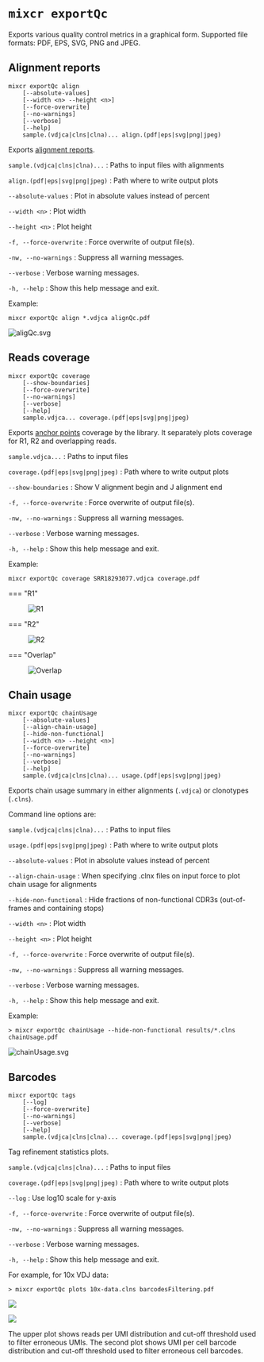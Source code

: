 # `mixcr exportQc`

Exports various quality control metrics in a graphical form. Supported file formats: PDF, EPS, SVG, PNG and JPEG.

## Alignment reports
```
mixcr exportQc align
    [--absolute-values] 
    [--width <n> --height <n>] 
    [--force-overwrite] 
    [--no-warnings] 
    [--verbose] 
    [--help] 
    sample.(vdjca|clns|clna)... align.(pdf|eps|svg|png|jpeg)  
```

Exports [alignment reports](report-align.md).

`sample.(vdjca|clns|clna)...`
: Paths to input files with alignments

`align.(pdf|eps|svg|png|jpeg)`
: Path where to write output plots

`--absolute-values`
: Plot in absolute values instead of percent

`--width <n>`
: Plot width

`--height <n>`
: Plot height

`-f, --force-overwrite`
: Force overwrite of output file(s).

`-nw, --no-warnings`
: Suppress all warning messages.

`--verbose`
: Verbose warning messages.

`-h, --help`
: Show this help message and exit.

Example:

```
mixcr exportQc align *.vdjca alignQc.pdf
```
![aligQc.svg](pics/exportQc-align.svg)

## Reads coverage
```
mixcr exportQc coverage
    [--show-boundaries] 
    [--force-overwrite] 
    [--no-warnings] 
    [--verbose] 
    [--help] 
    sample.vdjca... coverage.(pdf|eps|svg|png|jpeg)  
```
Exports [anchor points](ref-gene-features.md) coverage by the library. It separately plots coverage for R1, R2 and overlapping reads.

`sample.vdjca...`
: Paths to input files

`coverage.(pdf|eps|svg|png|jpeg)`
: Path where to write output plots

`--show-boundaries`
: Show V alignment begin and J alignment end

`-f, --force-overwrite`
: Force overwrite of output file(s).

`-nw, --no-warnings`
: Suppress all warning messages.

`--verbose`
: Verbose warning messages.

`-h, --help`
: Show this help message and exit.

Example:

```shell
mixcr exportQc coverage SRR18293077.vdjca coverage.pdf
```

=== "R1"
    <figure markdown>
    ![R1](pics/exportQc-coverage_R1.svg)
    </figure>
=== "R2"
    <figure markdown>
    ![R2](pics/exportQc-coverage_R2.svg)
    </figure>
=== "Overlap"
    <figure markdown>
    ![Overlap](pics/exportQc-coverage_Overlap.svg)
    </figure>

## Chain usage
```
mixcr exportQc chainUsage
    [--absolute-values] 
    [--align-chain-usage] 
    [--hide-non-functional] 
    [--width <n> --height <n>] 
    [--force-overwrite] 
    [--no-warnings] 
    [--verbose] 
    [--help] 
    sample.(vdjca|clns|clna)... usage.(pdf|eps|svg|png|jpeg)  
```
Exports chain usage summary in either alignments (`.vdjca`) or clonotypes (`.clns`). 

Command line options are: 

`sample.(vdjca|clns|clna)...`
: Paths to input files

`usage.(pdf|eps|svg|png|jpeg)`
: Path where to write output plots

`--absolute-values`
: Plot in absolute values instead of percent

`--align-chain-usage`
: When specifying .clnx files on input force to plot chain usage for alignments

`--hide-non-functional`
: Hide fractions of non-functional CDR3s (out-of-frames and containing stops)

`--width <n>`
: Plot width

`--height <n>`
: Plot height

`-f, --force-overwrite`
: Force overwrite of output file(s).

`-nw, --no-warnings`
: Suppress all warning messages.

`--verbose`
: Verbose warning messages.

`-h, --help`
: Show this help message and exit.

Example:
```shell
> mixcr exportQc chainUsage --hide-non-functional results/*.clns chainUsage.pdf 
```
![chainUsage.svg](pics/exportQc-chainUsage.svg)

## Barcodes
```
mixcr exportQc tags 
    [--log] 
    [--force-overwrite] 
    [--no-warnings] 
    [--verbose] 
    [--help]
    sample.(vdjca|clns|clna)... coverage.(pdf|eps|svg|png|jpeg) 
```

Tag refinement statistics plots.

`sample.(vdjca|clns|clna)...`
: Paths to input files

`coverage.(pdf|eps|svg|png|jpeg)`
: Path where to write output plots

`--log`
: Use log10 scale for y-axis

`-f, --force-overwrite`
: Force overwrite of output file(s).

`-nw, --no-warnings`
: Suppress all warning messages.

`--verbose`
: Verbose warning messages.

`-h, --help`
: Show this help message and exit.


For example, for 10x VDJ data:
```shell
> mixcr exportQc plots 10x-data.clns barcodesFiltering.pdf 
```
![](pics/exportQc-umi.svg)

![](pics/exportQc-cell.svg)

The upper plot shows reads per UMI distribution and cut-off threshold used to filter erroneous UMIs. The second plot shows UMI per cell barcode distribution and cut-off threshold used to filter erroneous cell barcodes.
